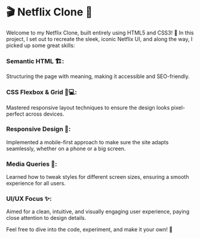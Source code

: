 # 🎬 Netflix Clone 🎨

Welcome to my Netflix Clone, built entirely using HTML5 and CSS3! 🚀 In this project, I set out to recreate the sleek, iconic Netflix UI, and along the way, I picked up some great skills:

### Semantic HTML 🏗️:
Structuring the page with meaning, making it accessible and SEO-friendly.

### CSS Flexbox & Grid 📱💻:
Mastered responsive layout techniques to ensure the design looks pixel-perfect across devices.

### Responsive Design 🔄: 
Implemented a mobile-first approach to make sure the site adapts seamlessly, whether on a phone or a big screen.

### Media Queries 🔧: 
Learned how to tweak styles for different screen sizes, ensuring a smooth experience for all users.

### UI/UX Focus ✨: 
Aimed for a clean, intuitive, and visually engaging user experience, paying close attention to design details.

Feel free to dive into the code, experiment, and make it your own! 🌟

